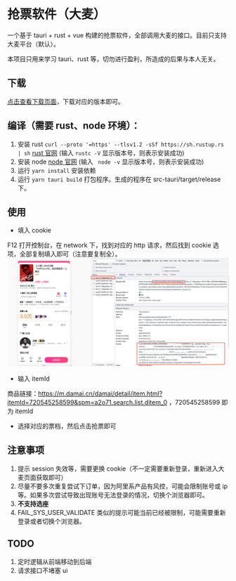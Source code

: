 # 抢票软件（大麦）

一个基于 tauri + rust + vue 构建的抢票软件，全部调用大麦的接口。目前只支持大麦平台（默认）。

本项目只用来学习 tauri、rust 等，切勿进行盈利，所造成的后果与本人无关。

## 下载

[点击查看下载页面](https://github.com/shiyutim/tickets/releases)，下载对应的版本即可。

## 编译（需要 rust、node 环境）：

1. 安装 rust `curl --proto '=https' --tlsv1.2 -sSf https://sh.rustup.rs | sh` [rust 官网](https://www.rust-lang.org/tools/install) (输入 `rustc -V` 显示版本号，则表示安装成功)
2. 安装 node [node 官网](https://nodejs.org/en) (输入 ` node -v` 显示版本号，则表示安装成功)
3. 运行 `yarn install` 安装依赖
4. 运行 `yarn tauri build` 打包程序。生成的程序在 src-tauri/target/release 下。

## 使用

-   填入 cookie

F12 打开控制台，在 network 下，找到对应的 http 请求，然后找到 cookie 选项，全部复制填入即可（注意要复制全）。
![商品](./images/product.jpg)

-   输入 itemId

商品链接：https://m.damai.cn/damai/detail/item.html?itemId=720545258599&spm=a2o71.search.list.ditem_0 ，720545258599 即为 itemId

-   选择对应的票档，然后点击抢票即可

## 注意事项

1. 提示 session 失效等，需要更换 cookie（不一定需要重新登录，重新进入大麦页面获取即可）
2. 尽量不要多次重复尝试下订单，因为阿里系产品有风控，可能会限制账号或 ip 等。如果多次尝试导致出现账号无法登录的情况，切换个浏览器即可。
3. **不支持选座**
4. FAIL_SYS_USER_VALIDATE 类似的提示可能当前已经被限制，可能需要重新登录或者切换个浏览器。

## TODO

1. 定时逻辑从前端移动到后端
2. 请求接口不堵塞 ui
